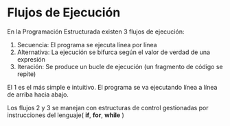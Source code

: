 # Flujos de Ejecución

En la Programación Estructurada existen 3 flujos de ejecución:

1. Secuencia: El programa se ejecuta línea por línea
2. Alternativa: La ejecución se bifurca según el valor de verdad de una expresión
3. Iteración: Se produce un bucle de ejecución (un fragmento de código se repite)

El 1 es el más simple e intuitivo. El programa se va ejecutando línea a línea de arriba hacia abajo.

Los flujos 2 y 3 se manejan con estructuras de control gestionadas por instrucciones del lenguaje( **if**, **for**, **while** )
  